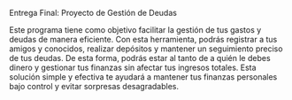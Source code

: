 Entrega Final: Proyecto de Gestión de Deudas

Este programa tiene como objetivo facilitar la gestión de tus gastos y deudas de manera eficiente. Con esta herramienta, podrás registrar a tus amigos y conocidos, realizar depósitos y mantener un seguimiento preciso de tus deudas. De esta forma, podrás estar al tanto de a quién le debes dinero y gestionar tus finanzas sin afectar tus ingresos totales. Esta solución simple y efectiva te ayudará a mantener tus finanzas personales bajo control y evitar sorpresas desagradables.